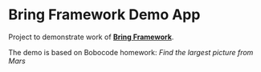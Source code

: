 # Bring Framework Demo App
Project to demonstrate work of **[Bring Framework](https://github.com/bobocode-blyznytsia/bring-framework)**.

The demo is based on Bobocode homework: *Find the largest picture from Mars*
